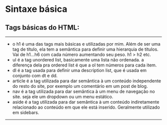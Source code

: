 # Sintaxe básica
  ## Tags básicas do HTML:
  <hr />
    <ul>
      <li>
        o h1 é uma das tags mais básicas e utilizadas por mim. Além de ser uma tag de título, ela tem a semântica para definir uma hierarquia de títulos. Vai de h1...h6 com cada número aumentando seu peso. h1 > h2 etc.
      </li>
      <li>
        ul é a tag unordered list, basicamente uma lista não ordenada. a diferença dela pra ordered list é que a ol tem números para cada item.
      </li>
       <li>
        dl é a tag usada para definir uma description list, que é usada em conjunto com dt e dd.
      </li>
        <li>
          article é a tag utilizada para dar semântica à um conteúdo independente do resto do site, por exemplo um comentário em um post de blog.
        </li>
         <li>
          nav é a tag utilizada para dar semântica à um menu de navegação no site. seja ele um dropdown ou um menu estático.
        </li>
         <li>
          aside é a tag utilizada para dar semântica à um conteúdo indiretamente relacionado ao conteúdo em que ele está inserido. Geralmente utilizado em sidebars.
        </li>
    </ul>
  <hr />
